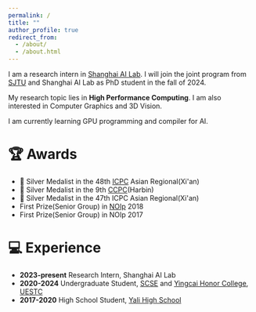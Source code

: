 ```yaml
---
permalink: /
title: ""
author_profile: true
redirect_from:  
  - /about/
  - /about.html
---
```

I am a research intern in [Shanghai AI Lab](https://www.shlab.org.cn/). I will join the joint program from [SJTU](https://www.sjtu.edu.cn/) and Shanghai AI Lab as PhD student in the fall of 2024.

My research topic lies in **High Performance Computing**. I am also interested in Computer Graphics and 3D Vision. 

<!--I am currently learning GPU programming, such as [CUDA](https://www.nvidia.cn/geforce/technologies/cuda/), [Triton](https://openai.com/index/triton/), etc., and deep learning compiler, such as [Apache TVM](https://github.com/apache/tvm).-->
I am currently learning GPU programming and compiler for AI.

# 🏆 Awards
+ 🥈 Silver Medalist in the 48th [ICPC](https://icpc.global/) Asian Regional(Xi'an)
+ 🥈 Silver Medalist in the 9th [CCPC](https://ccpc.io/)(Harbin)
+ 🥈 Silver Medalist in the 47th ICPC Asian Regional(Xi'an)
+ First Prize(Senior Group) in [NOIp](https://www.noi.cn/gynoi/jj/) 2018
+ First Prize(Senior Group) in NOIp 2017

# 💻 Experience
+ **2023-present** Research Intern, Shanghai AI Lab
+ **2020-2024** Undergraduate Student, [SCSE](https://www.scse.uestc.edu.cn/) and [Yingcai Honor College](https://www.yingcai.uestc.edu.cn/), [UESTC](https://www.uestc.edu.cn/)
+ **2017-2020** High School Student, [Yali High School](http://www.yali.hn.cn/)


<!--😀 More About Me
+ 🏃‍ I like running. 
+ 🎵 I like classical music and electronic music.
+ ❓ I love going through experiences I've never had before.
+ ❗ I enjoy a life full of surprises and unexpected moments.
+ 🧙‍ I usually use the name 'Mage Apprentice' online, but this does not mean I am interested in magic or occultism.-->

